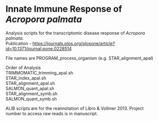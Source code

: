 # Innate Immune Response of *Acropora palmata*
Analysis scripts for the transcriptomic disease response of *Acropora palmata*.  
Publication - https://journals.plos.org/plosone/article?id=10.1371/journal.pone.0228514 



File names are PROGRAM_process_organism (e.g. STAR_alignment_apal)

Order of Analysis \
TRIMMOMATIC_trimming_apal.sh \
STAR_index_apal.sh \
STAR_alignment_apal.sh \
SALMON_quant_apal.sh \
STAR_alignment_symb.sh \
SALMON_quant_symb.sh



ALIB scripts are for the reannotation of Libro & Vollmer 2013. Project number to access raw reads is in manuscript.
